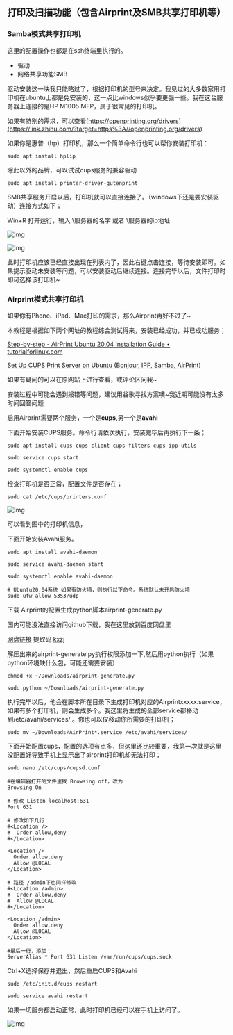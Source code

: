 ## 打印及扫描功能（包含Airprint及SMB共享打印机等）

### Samba模式共享打印机

这里的配置操作也都是在ssh终端里执行的。

- 驱动
- 网络共享功能SMB

驱动安装这一块我只能略过了，根据打印机的型号来决定。我见过的大多数家用打印机在ubuntu上都是免安装的，这一点比windows似乎要更强一些。我在这台服务器上连接的是HP M1005 MFP，属于很常见的打印机。

如果有特别的需求，可以查看[https://openprinting.org/drivers](https://link.zhihu.com/?target=https%3A//openprinting.org/drivers)

如果你是惠普（hp）打印机，那么一个简单命令行也可以帮你安装打印机：

```text
sudo apt install hplip
```

除此以外的品牌，可以试试cups服务的兼容驱动

```text
sudo apt install printer-driver-gutenprint
```

SMB共享服务开启以后，打印机就可以直接连接了。（windows下还是要安装驱动）连接方式如下；

Win+R 打开运行，输入 \\服务器的名字 或者 \\服务器的ip地址

![img](https://pic4.zhimg.com/80/v2-4fb62fd5d1e38fc81aa4ac882446e5ef_1440w.webp)



![img](https://pic3.zhimg.com/80/v2-80ee90497970d9e48df25af5b92ce67e_1440w.webp)

此时打印机应该已经直接出现在列表内了，因此右键点击连接，等待安装即可。如果提示驱动未安装等问题，可以安装驱动后继续连接。连接完毕以后，文件打印时即可选择该打印机~

### Airprint模式共享打印机

如果你有Phone、iPad、Mac打印的需求，那么Airprint再好不过了~

本教程是根据如下两个网址的教程综合测试得来，安装已经成功，并已成功服务；

[Step-by-step - AirPrint Ubuntu 20.04 Installation Guide • tutorialforlinux.com](https://link.zhihu.com/?target=https%3A//tutorialforlinux.com/2021/02/22/step-by-step-airprint-ubuntu-20-04-installation-guide/)

[Set Up CUPS Print Server on Ubuntu (Bonjour, IPP, Samba, AirPrint)](https://link.zhihu.com/?target=https%3A//www.linuxbabe.com/ubuntu/set-up-cups-print-server-ubuntu-bonjour-ipp-samba-airprint)

如果有疑问的可以在原网站上进行查看，或评论区问我~

安装过程中可能会遇到报错等问题，建议用谷歌寻找方案噢~我近期可能没有太多时间回答问题

启用Airprint需要两个服务，一个是**cups**,另一个是**avahi**

下面开始安装CUPS服务。命令行请依次执行，安装完毕后再执行下一条；

```text
sudo apt install cups cups-client cups-filters cups-ipp-utils

sudo service cups start

sudo systemctl enable cups
```

检查打印机是否正常，配置文件是否存在；

```text
sudo cat /etc/cups/printers.conf
```

![img](https://pic2.zhimg.com/80/v2-0cc0282abc5bc91b3b565f749ea27e75_1440w.webp)

可以看到图中的打印机信息，

下面开始安装Avahi服务。

```text
sudo apt install avahi-daemon

sudo service avahi-daemon start

sudo systemctl enable avahi-daemon

# Ubuntu20.04系统 如果有防火墙，则执行以下命令。系统默认未开启防火墙
sudo ufw allow 5353/udp
```

下载 Airprint的配置生成python脚本airprint-generate.py

国内可能没法直接访问github下载，我在这里放到百度网盘里

[网盘链接](https://link.zhihu.com/?target=https%3A//pan.baidu.com/s/1NYLpkJr5OWIh7CYo6I3Xpw%3Fpwd%3Dkxzj) 提取码 [kxzj](https://link.zhihu.com/?target=https%3A//pan.baidu.com/s/1NYLpkJr5OWIh7CYo6I3Xpw%3Fpwd%3Dkxzj)

解压出来的airprint-generate.py执行权限添加一下,然后用python执行（如果python环境缺什么包，可能还需要安装）

```text
chmod +x ~/Downloads/airprint-generate.py 

sudo python ~/Downloads/airprint-generate.py
```

执行完毕以后，他会在脚本所在目录下生成打印机对应的Airprintxxxxx.service，如果有多个打印机，则会生成多个。我这里将生成的全部service都移动到/etc/avahi/services/ 。你也可以仅移动你所需要的打印机；

```text
sudo mv ~/Downloads/AirPrint*.service /etc/avahi/services/
```

下面开始配置cups，配置的选项有点多，但这里还比较重要，我第一次就是这里没配置好导致手机上显示出了airprint打印机却无法打印；

```text
sudo nano /etc/cups/cupsd.conf

#在编辑器打开的文件里找 Browsing off，改为
Browsing On

# 修改 Listen localhost:631
Port 631

# 修改如下几行
#<Location />
#  Order allow,deny
#</Location>

<Location />
  Order allow,deny
  Allow @LOCAL
</Location>

# 路径 /admin下也同样修改
#<Location /admin>
#  Order allow,deny
#  Allow @LOCAL
#</Location>

<Location /admin>
  Order allow,deny
  Allow @LOCAL
</Location>

#最后一行，添加：
ServerAlias * Port 631 Listen /var/run/cups/cups.sock
```

Ctrl+X选择保存并退出，然后重启CUPS和Avahi

```text
sudo /etc/init.d/cups restart

sudo service avahi restart
```

如果一切服务都启动正常，此时打印机已经可以在手机上访问了。

![img](https://pic2.zhimg.com/80/v2-d4f407e279061d6268b3c825d3d34891_1440w.webp)